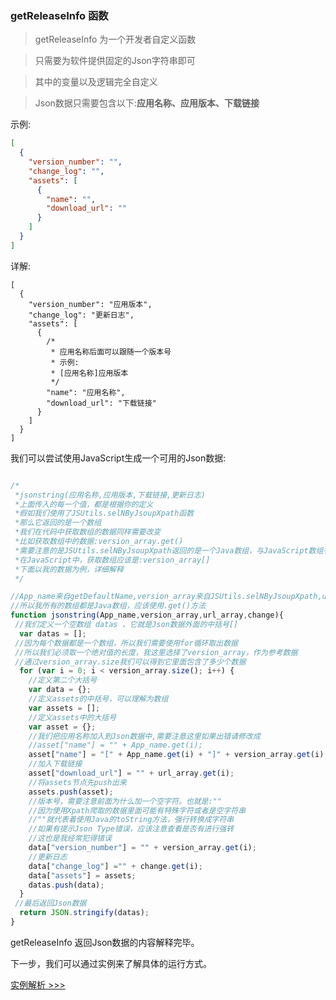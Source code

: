 ### getReleaseInfo 函数

> getReleaseInfo 为一个开发者自定义函数

> 只需要为软件提供固定的Json字符串即可

> 其中的变量以及逻辑完全自定义

> Json数据只需要包含以下:**应用名称、应用版本、下载链接**

示例:
```Json
[
  {
    "version_number": "",
    "change_log": "",
    "assets": [
      {
        "name": "",
        "download_url": ""
      }
    ]
  }
]

```

详解:
```
[
  {
    "version_number": "应用版本",
    "change_log": "更新日志",
    "assets": [
      {
        /*
         * 应用名称后面可以跟随一个版本号
         * 示例:
         * [应用名称]应用版本
         */
        "name": "应用名称",
        "download_url": "下载链接"
      }
    ]
  }
]

```

我们可以尝试使用JavaScript生成一个可用的Json数据:

```JavaScript

/*
 *jsonstring(应用名称,应用版本,下载链接,更新日志)
 *上面传入的每一个值，都是根据你的定义
 *假如我们使用了JSUtils.selNByJsoupXpath函数
 *那么它返回的是一个数组
 *我们在代码中获取数组的数据同样需要改变
 *比如获取数组中的数据:version_array.get()
 *需要注意的是JSUtils.selNByJsoupXpath返回的是一个Java数组，与JavaScript数组有所不同
 *在JavaScript中，获取数组应该是:version_array[]
 *下面以我的数据为例，详细解释
 */

//App_name来自getDefaultName,version_array来自JSUtils.selNByJsoupXpath,url_array来自JSUtils.selNByJsoupXpath,change来自JSUtils.selNByJsoupXpath)
//所以我所有的数组都是Java数组，应该使用.get()方法
function jsonstring(App_name,version_array,url_array,change){
 //我们定义一个空数组 datas ，它就是Json数据外面的中括号[]
  var datas = [];
 //因为每个数据都是一个数组，所以我们需要使用for循环取出数据
 //所以我们必须取一个绝对值的长度，我这里选择了version_array，作为参考数据
 //通过version_array.size我们可以得到它里面包含了多少个数据
  for (var i = 0; i < version_array.size(); i++) {
    //定义第二个大括号
    var data = {};
    //定义assets的中括号，可以理解为数组
    var assets = [];
    //定义assets中的大括号
    var asset = {};
    //我们把应用名称加入到Json数据中,需要注意这里如果出错请修改成
    //asset["name"] = "" + App_name.get(i);
    asset["name"] = "[" + App_name.get(i) + "]" + version_array.get(i);
    //加入下载链接
    asset["download_url"] = "" + url_array.get(i);
    //将assets节点先push出来
    assets.push(asset);
    //版本号，需要注意前面为什么加一个空字符。也就是:""
    //因为使用Xpath爬取的数据里面可能有特殊字符或者是空字符串
    //""就代表着使用Java的toString方法，强行转换成字符串
    //如果有提示Json Type错误，应该注意查看是否有进行强转
    //这也是我经常犯得错误
    data["version_number"] = "" + version_array.get(i);
    //更新日志
    data["change_log"] ="" + change.get(i);
    data["assets"] = assets;
    datas.push(data);
  }
 //最后返回Json数据
  return JSON.stringify(datas);
}

```

getReleaseInfo 返回Json数据的内容解释完毕。

下一步，我们可以通过实例来了解具体的运行方式。

[ 实例解析 >>> ](https://github.com/DUpdateSystem/UpgradeAll-rules/wiki/%E5%AE%9E%E4%BE%8B%E8%A7%A3%E6%9E%90)

